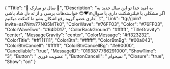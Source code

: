 {
"Title": "🎉 سال نو مبارک 🎉",
"Description": "به امید خدا تو این سال جدید به خواسته‌هات برسی و از ته دل شاد باشی 😍❤️\nاگر مشکلی با فیلترشکنت داری یا سوال داری عضو گروه رفع اشکال بشو ما کمکت میکنیم👇🏻",
"Link": "tg://join?invite=ss7Nrtv77NQ5MTk0",
"ColorWave": "#76FF03",
"Color": "#76FF03",
"ColorWaveTwo": "#64DD17",
"ColorBackGround": "#ffffff",
"TitleGravity": "center",
"MessageGravity": "center",
"ColorMessage": "#ff323232",
"ColorTitle": "#ff111111",
"ColorBtn": "#ffffff",
"ColorBtnBg": "#00a043",
"ColorBtnCancell": "#ffffff",
"ColorBtnCancellBg": "#e90000",
"Cancellable": "true",
"MessageID": "0193877766291000",
"ShowTime": "3",
"Button": " عضویت فوری ",
"ButtonCancell": " نمیخوام ",
"Closure": "true",
"Show": "on"
}
